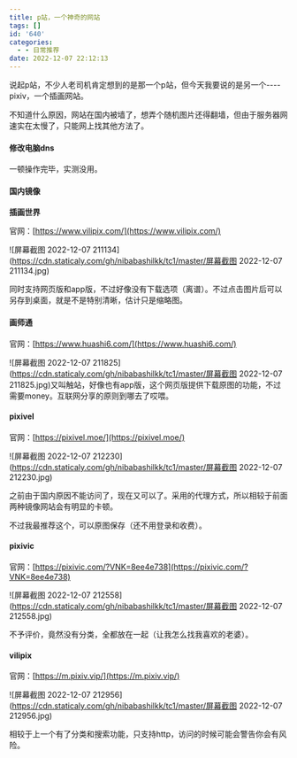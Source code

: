 ```yaml
---
title: p站，一个神奇的网站
tags: []
id: '640'
categories:
  - - 日常推荐
date: 2022-12-07 22:12:13
---
```


说起p站，不少人老司机肯定想到的是那一个p站，但今天我要说的是另一个----pixiv，一个插画网站。

不知道什么原因，网站在国内被墙了，想弄个随机图片还得翻墙，但由于服务器网速实在太慢了，只能网上找其他方法了。

#### 修改电脑dns

一顿操作完毕，实测没用。

#### 国内镜像

**插画世界**

官网：[https://www.vilipix.com/](https://www.vilipix.com/)

![屏幕截图 2022-12-07 211134](https://cdn.staticaly.com/gh/nibabashilkk/tc1/master/屏幕截图 2022-12-07 211134.jpg)

同时支持网页版和app版，不过好像没有下载选项（离谱）。不过点击图片后可以另存到桌面，就是不是特别清晰，估计只是缩略图。

#### 画师通

官网：[https://www.huashi6.com/](https://www.huashi6.com/)

![屏幕截图 2022-12-07 211825](https://cdn.staticaly.com/gh/nibabashilkk/tc1/master/屏幕截图 2022-12-07 211825.jpg)又叫触站，好像也有app版，这个网页版提供下载原图的功能，不过需要money。互联网分享的原则到哪去了哎喂。

#### pixivel

官网：[https://pixivel.moe/](https://pixivel.moe/)

![屏幕截图 2022-12-07 212230](https://cdn.staticaly.com/gh/nibabashilkk/tc1/master/屏幕截图 2022-12-07 212230.jpg)

之前由于国内原因不能访问了，现在又可以了。采用的代理方式，所以相较于前面两种镜像网站会有明显的卡顿。

不过我最推荐这个，可以原图保存（还不用登录和收费）。

#### pixivic

官网：[https://pixivic.com/?VNK=8ee4e738](https://pixivic.com/?VNK=8ee4e738)

![屏幕截图 2022-12-07 212558](https://cdn.staticaly.com/gh/nibabashilkk/tc1/master/屏幕截图 2022-12-07 212558.jpg)

不予评价，竟然没有分类，全都放在一起（让我怎么找我喜欢的老婆）。

#### vilipix

官网：[https://m.pixiv.vip/](https://m.pixiv.vip/)

![屏幕截图 2022-12-07 212956](https://cdn.staticaly.com/gh/nibabashilkk/tc1/master/屏幕截图 2022-12-07 212956.jpg)

相较于上一个有了分类和搜索功能，只支持http，访问的时候可能会警告你会有风险。